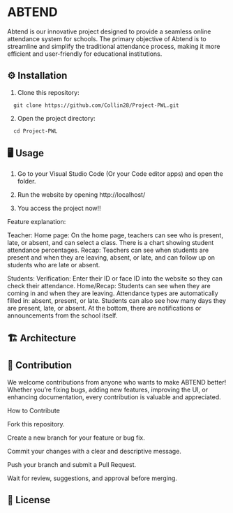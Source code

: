 # ABTEND
Abtend is our innovative project designed to provide a seamless online attendance system for schools. The primary objective of Abtend is to streamline and simplify the traditional attendance process, making it more efficient and user-friendly for educational institutions.

## ⚙️ Installation
1. Clone this repository:
```http
  git clone https://github.com/Collin28/Project-PWL.git
```
2. Open the project directory:
```http
  cd Project-PWL
```


## 🖥️ Usage
1. Go to your Visual Studio Code (Or your Code editor apps) and open the folder.

2. Run the website by opening http://localhost/<Folder Name>

3. You access the project now!!

Feature explanation:

Teacher:
Home page:
On the home page, teachers can see who is present, late, or absent, and can select a class. There is a chart showing student attendance percentages.
Recap:
Teachers can see when students are present and when they are leaving, absent, or late, and can follow up on students who are late or absent.

Students:
Verification:
Enter their ID or face ID into the website so they can check their attendance.
Home/Recap:
Students can see when they are coming in and when they are leaving.
Attendance types are automatically filled in: absent, present, or late.
Students can also see how many days they are present, late, or absent. At the bottom, there are notifications or announcements from the school itself.


## 🏗️ Architecture



## 🤝 Contribution
We welcome contributions from anyone who wants to make ABTEND better!
Whether you’re fixing bugs, adding new features, improving the UI, or enhancing documentation, every contribution is valuable and appreciated.

How to Contribute

Fork this repository.

Create a new branch for your feature or bug fix.

Commit your changes with a clear and descriptive message.

Push your branch and submit a Pull Request.

Wait for review, suggestions, and approval before merging.


## 📜 License
